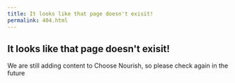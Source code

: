 ```yaml
---
title: It looks like that page doesn't exisit!
permalink: 404.html
---
```


## It looks like that page doesn't exisit!

We are still adding content to Choose Nourish, so please check again in the future
